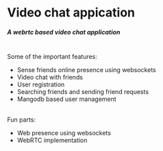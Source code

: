 <h1>Video chat appication</h1>
<h5>A webrtc based video chat application</h5>
<br/>
Some of the important features:
<br/>
<ul>
    <li>Sense friends online presence using websockets</li>
    <li>Video chat with friends</li>
    <li>User registration</li>
    <li>Searching friends and sending friend requests</li>
    <li>Mangodb based user management</li>
</ul>
<br/>
Fun parts:
<br/>
<ul>
    <li>Web presence using websockets</li>
    <li>WebRTC implementation</li>
</ul>